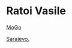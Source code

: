 # Ratoi Vasile

[MoGo](https://ratoivasile.github.io/mogo/ "Fara animatii si nu e optimizat pentru telefon")

[Sarajevo.](https://ratoivasile.github.io/sarajevo/ "sarajevo.")


